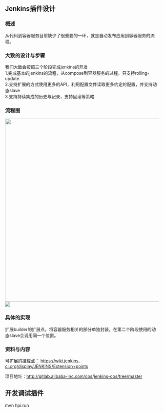 ## Jenkins插件设计   
### 概述  
从代码到容器服务目前缺少了很重要的一环，就是自动发布应用到容器服务的流程。   

### 大致的设计与步骤  
我们大致会按照三个阶段完成jenkins的开发      
1.完成基本的jenkins的流程，从compose到容器服务的过程，只支持rolling-update        
2.支持扩展的方式使用更多的API，利用配置文件读取更多约定的配置，并支持动态slave           
3.支持持续集成的历史与记录，支持回滚等策略        

### 流程图   
<img src="http://moyuan.oss-cn-beijing.aliyuncs.com/jenkins/6912376489ca1e2c6d68aaf9c25cdd4c.png" width=600px/>

<img src="http://moyuan.oss-cn-beijing.aliyuncs.com/jenkins/e2da11c53ea1d9d4d798f500d0242209.png"/>

### 具体的实现
扩展builder的扩展点，将容器服务相关的部分单独封装，在第二个阶段使用的动态slave会调用同一个位置。    


### 资料与内容
可扩展的挂载点： https://wiki.jenkins-ci.org/display/JENKINS/Extension+points    

项目地址：http://gitlab.alibaba-inc.com/cos/jenkins-cos/tree/master    


## 开发调试插件   
mvn hpi:run 
